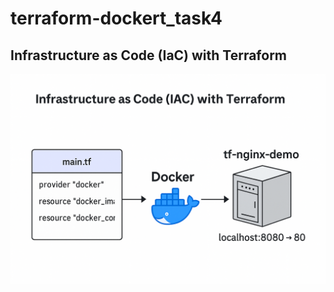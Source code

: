 # terraform-dockert_task4
## Infrastructure as Code (IaC) with Terraform
![Terraform Docker Demo](iac-diagram.png)
